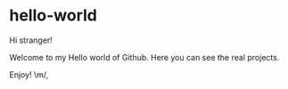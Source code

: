 # hello-world

Hi stranger!

Welcome to my Hello world of Github. 
Here you can see the real projects.

Enjoy! \m/,
